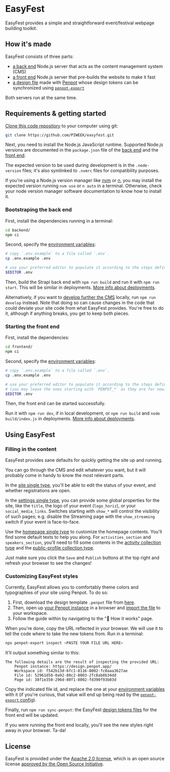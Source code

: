 # EasyFest

EasyFest provides a simple and straightforward event/festival webpage building toolkit.

## How it's made

EasyFest consists of three parts:
- [a back end](./backend/) Node.js server that acts as the content management system (CMS)
- [a front end](./frontend/) Node.js server that pre-builds the website to make it fast
- [a design file](./easyfest-design-template.penpot) made with [Penpot](https://penpot.app/) whose design tokens can be synchronized using [`penpot-export`](https://github.com/penpot/penpot-export)

Both servers run at the same time.

## Requirements & getting started

[Clone this code repository](https://docs.github.com/repositories/creating-and-managing-repositories/cloning-a-repository#about-cloning-a-repository) to your computer using git:

```sh
git clone https://github.com/PIWEEK/easyfest.git
```

Next, you need to install the Node.js JavaScript runtime. Supported Node.js versions are documented in the `package.json` file of the [back end](./backend/package.json) and the [front end](./frontend/package.json).

The expected version to be used during development is in the `.node-version` files; it's also symlinked to `.nvmrc` files for compatibility purposes.

If you're using a Node.js version manager like [nvm](https://github.com/nvm-sh/nvm) or [n](https://github.com/tj/n), you may install the expected version running `nvm use` or `n auto` in a terminal. Otherwise, check your node version manager software documentation to know how to install it.

### Bootstraping the back end

First, install the dependencies running in a terminal:

```sh
cd backend/
npm ci
```

Second, specify the [environment variables](./backend/.env.example):

```sh
# copy `.env.example` to a file called `.env`.
cp .env.example .env

# use your preferred editor to populate it according to the steps defined within
$EDITOR .env
```

Then, build the Strapi back end with `npm run build` and run it with `npm run start`. This will be similar in deployments. [More info about deployments](https://docs.strapi.io/dev-docs/deployment).

Alternatively, if you want to [develop further the CMS](https://docs.strapi.io/dev-docs/quick-start) locally, run `npm run develop` instead. Note that doing so can cause changes in the code that could deviate your site code from what EasyFest provides. You're free to do it, although if anything breaks, you get to keep both pieces.

### Starting the front end

First, install the dependencies:

```sh
cd frontend/
npm ci
```

Second, specify the [environment variables](./frontend/.env.example):

```sh
# copy `.env.example` to a file called `.env`.
cp .env.example .env

# use your preferred editor to populate it according to the steps defined within
# (you may leave the ones starting with `PENPOT_*` as they are for now)
$EDITOR .env
```

Then, the front end can be started successfully.

Run it with `npm run dev`, if in local development, or `npm run build` and `node build/index.js` in deployments.
[More info about deployments](https://kit.svelte.dev/docs/adapter-node#deploying).

## Using EasyFest

### Filling in the content

EasyFest provides sane defaults for quickly getting the site up and running.

You can go through the CMS and edit whatever you want, but it will probably come in handy to know the most relevant parts.

In the [site single type](http://localhost:1337/admin/content-manager/singleType/api::site.site), you'll be able to edit the status of your event, and whether registrations are open.

In the [settings single type](http://localhost:1337/admin/content-manager/singleType/api::setting.setting), you can provide some global properties for the site, like the `title`, the logo of your event (`logo_horiz`), or your `social_media_links`. Switches starting with `show_*` will control the visibility of such pages; e.g. disable the Streaming page with the `show_streaming` switch if your event is face-to-face.

Use the [homepage single type](http://localhost:1337/admin/content-manager/singleType/api::homepage.homepage) to customize the homepage contents. You'll find some default texts to help you along. For `activities_section` and `speakers_section`, you'll need to fill some contents in the [activity collection type](http://localhost:1337/admin/content-manager/collectionType/api::activity.activity) and the [public-profile collection type](http://localhost:1337/admin/content-manager/collectionType/api::public-profile.public-profile).

Just make sure you click the `Save` and `Publish` buttons at the top right and refresh your browser to see the changes!

### Customizing EasyFest styles

Currently, EasyFest allows you to comfortably theme colors and typographies of your site using Penpot. To do so:

1. First, download the design template `.penpot` file from [here](./easyfest-design-template.penpot).
2. Then, open up [your Penpot instance](https://help.penpot.app/user-guide/introduction/quickstart/) in a browser and [import the file](https://help.penpot.app/user-guide/import-export/#importing-import) to your workspace.
3. Follow the guide within by navigating to the "👋 How it works" page.

When you're done, copy the URL reflected in your browser. We will use it to tell the code where to take the new tokens from. Run in a terminal:

```sh
npx penpot-export inspect <PASTE YOUR FILE URL HERE>
```

It'll output something similar to this:

```
The following details are the result of inspecting the provided URL:
    Penpot instance: https://design.penpot.app/
    Workspace id: f542b13d-6fc1-8116-8002-fc0aaa3627ae
    File id: 52961d58-0a92-80c2-8003-2fc8ab8b34dd
    Page id: 38f1e350-296d-80f1-8002-fd390f93b03d
```

Copy the indicated file id, and replace the one at your [environment variables](`.env`) with it (if you're curious, that value will end up being read by the [`penpot-export` config](./frontend/penpot-export.config.cjs)).

Finally, run `npm run sync-penpot`: the EasyFest [design tokens files](frontend/src/design-system/) for the front end will be updated.

If you were running the front end locally, you'll see the new styles right away in your browser. Ta-da!

## License

EasyFest is provided under the [Apache 2.0 license](./LICENSE), which is an open source license [approved by the Open Source Initiative](https://opensource.org/license/).
